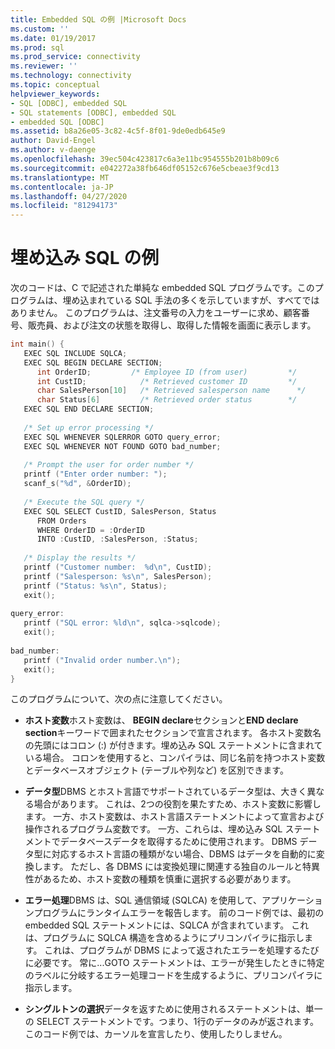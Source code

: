 ```yaml
---
title: Embedded SQL の例 |Microsoft Docs
ms.custom: ''
ms.date: 01/19/2017
ms.prod: sql
ms.prod_service: connectivity
ms.reviewer: ''
ms.technology: connectivity
ms.topic: conceptual
helpviewer_keywords:
- SQL [ODBC], embedded SQL
- SQL statements [ODBC], embedded SQL
- embedded SQL [ODBC]
ms.assetid: b8a26e05-3c82-4c5f-8f01-9de0edb645e9
author: David-Engel
ms.author: v-daenge
ms.openlocfilehash: 39ec504c423817c6a3e11bc954555b201b8b09c6
ms.sourcegitcommit: e042272a38fb646df05152c676e5cbeae3f9cd13
ms.translationtype: MT
ms.contentlocale: ja-JP
ms.lasthandoff: 04/27/2020
ms.locfileid: "81294173"
---
```

# <a name="embedded-sql-example"></a>埋め込み SQL の例
次のコードは、C で記述された単純な embedded SQL プログラムです。このプログラムは、埋め込まれている SQL 手法の多くを示していますが、すべてではありません。 このプログラムは、注文番号の入力をユーザーに求め、顧客番号、販売員、および注文の状態を取得し、取得した情報を画面に表示します。  
  
```cpp  
int main() {  
   EXEC SQL INCLUDE SQLCA;  
   EXEC SQL BEGIN DECLARE SECTION;  
      int OrderID;         /* Employee ID (from user)         */  
      int CustID;            /* Retrieved customer ID         */  
      char SalesPerson[10]   /* Retrieved salesperson name      */  
      char Status[6]         /* Retrieved order status        */  
   EXEC SQL END DECLARE SECTION;  
  
   /* Set up error processing */  
   EXEC SQL WHENEVER SQLERROR GOTO query_error;  
   EXEC SQL WHENEVER NOT FOUND GOTO bad_number;  
  
   /* Prompt the user for order number */  
   printf ("Enter order number: ");  
   scanf_s("%d", &OrderID);  
  
   /* Execute the SQL query */  
   EXEC SQL SELECT CustID, SalesPerson, Status  
      FROM Orders  
      WHERE OrderID = :OrderID  
      INTO :CustID, :SalesPerson, :Status;  
  
   /* Display the results */  
   printf ("Customer number:  %d\n", CustID);  
   printf ("Salesperson: %s\n", SalesPerson);  
   printf ("Status: %s\n", Status);  
   exit();  
  
query_error:  
   printf ("SQL error: %ld\n", sqlca->sqlcode);  
   exit();  
  
bad_number:  
   printf ("Invalid order number.\n");  
   exit();  
}  
```  
  
 このプログラムについて、次の点に注意してください。  
  
-   **ホスト変数**ホスト変数は、 **BEGIN declare**セクションと**END declare section**キーワードで囲まれたセクションで宣言されます。 各ホスト変数名の先頭にはコロン (:) が付きます。埋め込み SQL ステートメントに含まれている場合。 コロンを使用すると、コンパイラは、同じ名前を持つホスト変数とデータベースオブジェクト (テーブルや列など) を区別できます。  
  
-   **データ型**DBMS とホスト言語でサポートされているデータ型は、大きく異なる場合があります。 これは、2つの役割を果たすため、ホスト変数に影響します。 一方、ホスト変数は、ホスト言語ステートメントによって宣言および操作されるプログラム変数です。 一方、これらは、埋め込み SQL ステートメントでデータベースデータを取得するために使用されます。 DBMS データ型に対応するホスト言語の種類がない場合、DBMS はデータを自動的に変換します。 ただし、各 DBMS には変換処理に関連する独自のルールと特異性があるため、ホスト変数の種類を慎重に選択する必要があります。  
  
-   **エラー処理**DBMS は、SQL 通信領域 (SQLCA) を使用して、アプリケーションプログラムにランタイムエラーを報告します。 前のコード例では、最初の embedded SQL ステートメントには、SQLCA が含まれています。 これは、プログラムに SQLCA 構造を含めるようにプリコンパイラに指示します。 これは、プログラムが DBMS によって返されたエラーを処理するたびに必要です。 常に...GOTO ステートメントは、エラーが発生したときに特定のラベルに分岐するエラー処理コードを生成するように、プリコンパイラに指示します。  
  
-   **シングルトンの選択**データを返すために使用されるステートメントは、単一の SELECT ステートメントです。つまり、1行のデータのみが返されます。 このコード例では、カーソルを宣言したり、使用したりしません。
